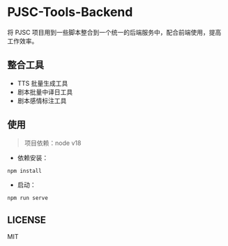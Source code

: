 # PJSC-Tools-Backend

将 PJSC 项目用到一些脚本整合到一个统一的后端服务中，配合前端使用，提高工作效率。

## 整合工具

- TTS 批量生成工具
- 剧本批量中译日工具
- 剧本感情标注工具

## 使用

> 项目依赖：node v18

- 依赖安装：

```bash
npm install
```

- 启动：

```bash
npm run serve
```

## LICENSE

MIT
